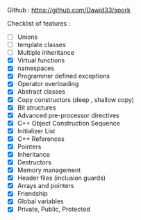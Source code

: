 Github : https://github.com/Dawid33/spork

Checklist of features :

- [ ] Unions
- [ ] template classes
- [ ] Multiple inheritance
- [X] Virtual functions
- [X] namespaces
- [X] Programmer defined exceptions
- [X] Operator overloading
- [X] Abstract classes
- [X] Copy constructors (deep , shallow copy)
- [X] Bit structures
- [X] Advanced pre-processor directives
- [X] C++ Object Construction Sequence
- [X] Initializer List
- [X] C++ References
- [X] Pointers
- [X] Inheritance
- [X] Destructors
- [X] Memory management
- [X] Header files (inclusion guards)
- [X] Arrays and pointers
- [X] Friendship
- [X] Global variables
- [X] Private, Public, Protected
